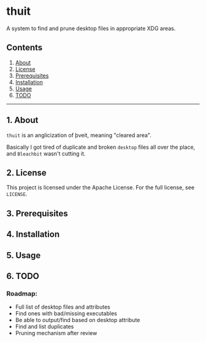 # thuit

A system to find and prune desktop files in appropriate XDG areas.

## Contents
 1. [About](#1-about)
 2. [License](#2-license)
 3. [Prerequisites](#3-prerequisites)
 4. [Installation](#4-installation)
 5. [Usage](#5-usage)
 6. [TODO](#6-todo)

***

## 1. About


`thuit` is an anglicization of  þveit, meaning "cleared area".  

Basically I got tired of duplicate and broken `desktop` files all over the 
place, and `Bleachbit` wasn't cutting it.

## 2. License

This project is licensed under the Apache License. For the full license, see `LICENSE`.

## 3. Prerequisites


## 4. Installation


## 5. Usage

## 6. TODO

### Roadmap:

* Full list of desktop files and attributes
* Find ones with bad/missing executables
* Be able to output/find based on desktop attribute
* Find and list duplicates
* Pruning mechanism after review